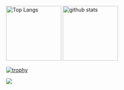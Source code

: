<p align="left"> 
  <img alt="Top Langs" height="150px" src="https://github-readme-stats.vercel.app/api/top-langs/?username=TakaiKentaro&layout=compact&count_private=true&show_icons=true&theme=onedark" />
  <img alt="github stats" height="150px" src="https://github-readme-stats.vercel.app/api?username=TakaiKentaro&count_private=true&show_icons=true&show_icons=true&theme=onedark" />
</p>

[![trophy](https://github-profile-trophy.vercel.app/?username=TakaiKentaro&theme=dark_lover&column=7
)](https://github.com/ryo-ma/github-profile-trophy)

![](https://github-profile-summary-cards.vercel.app/api/cards/profile-details?username=TakaiKentaro&theme=monokai)
